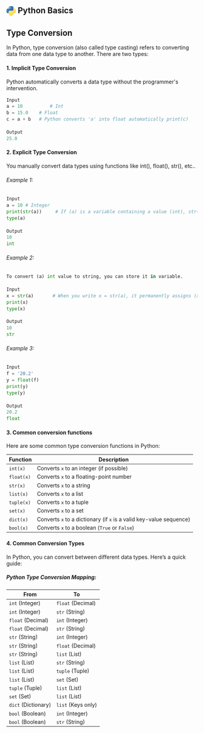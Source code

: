 <html>
 <body>
  <h2><sub><img src="https://github.com/RadhikaDeshpande1010/icon-library/blob/main/python-icon/python-icon.png" height="25" width="25"></sub> Python Basics</h2>
  <h2>Type Conversion</h2>
  <p>In Python, type conversion (also called type casting) refers to converting data from one data type to another. There are two types:</p>

  <h4>1. Implicit Type Conversion</h4>
  <p>Python automatically converts a data type without the programmer's intervention.</p>
    
  ```python
  Input
  a = 10		  # Int
  b = 15.0	  # Float
  c = a + b	  # Python converts 'a' into float automatically print(c)

  Output
  25.0
  ```
  <h4>2. Explicit Type Conversion</h4>
  <p>You manually convert data types using functions like int(), float(), str(), etc..</p>
  <h6>Example 1:</h6>
  
  ```python
  Input
  a = 10 # Integer
  print(str(a))     # If (a) is a variable containing a value (int), str(a) temporarily converts (a) to a string for that specific operation—it doesn't change the original type of (a)
  type(a)

  Output
  10
  int
  ```
  <h6>Example 2:</h6>
  
  ```python
  To convert (a) int value to string, you can store it in variable.

  Input
  x = str(a)       # When you write x = str(a), it permanently assigns (x) as a string version of (a). However, a itself remains unchanged
  print(x)
  type(x)

  Output
  10
  str
  ```
 <h6>Example 3:</h6>
  
  ```python
  Input
  f = '20.2'
  y = float(f)
  print(y)
  type(y)

  Output
  20.2
  float
  ```
  <h4>3. Common conversion functions</h4>
  <p>Here are some common type conversion functions in Python:</p>
  
  | Function     | Description                                                                 |
  |--------------|-----------------------------------------------------------------------------|
  | `int(x)`     | Converts `x` to an integer (if possible)                                    |
  | `float(x)`   | Converts `x` to a floating-point number                                     |
  | `str(x)`     | Converts `x` to a string                                                    |
  | `list(x)`    | Converts `x` to a list                                                      |
  | `tuple(x)`   | Converts `x` to a tuple                                                     |
  | `set(x)`     | Converts `x` to a set                                                       |
  | `dict(x)`    | Converts `x` to a dictionary (if `x` is a valid key-value sequence)         |
  | `bool(x)`    | Converts `x` to a boolean (`True` or `False`)                               |
  
  <h4>4. Common Conversion Types</h4>
  <p>In Python, you can convert between different data types. Here’s a quick guide:</p>
  <h5>Python Type Conversion Mapping:</h5>

  | From               | To                  |
  |--------------------|---------------------|
  | `int` (Integer)     | `float` (Decimal)   |
  | `int` (Integer)     | `str` (String)      |
  | `float` (Decimal)   | `int` (Integer)     |
  | `float` (Decimal)   | `str` (String)      |
  | `str` (String)      | `int` (Integer)     |
  | `str` (String)      | `float` (Decimal)   |
  | `str` (String)      | `list` (List)       |
  | `list` (List)       | `str` (String)      |
  | `list` (List)       | `tuple` (Tuple)     |
  | `list` (List)       | `set` (Set)         |
  | `tuple` (Tuple)     | `list` (List)       |
  | `set` (Set)         | `list` (List)       |
  | `dict` (Dictionary) | `list` (Keys only)  |
  | `bool` (Boolean)    | `int` (Integer)     |
  | `bool` (Boolean)    | `str` (String)      |
